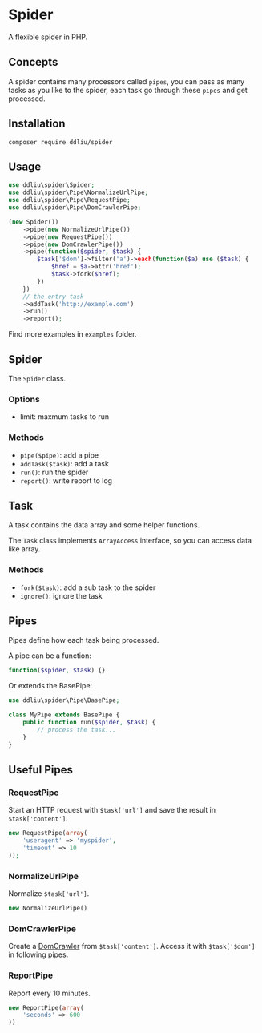 # Spider

A flexible spider in PHP.

## Concepts

A spider contains many processors called `pipes`, you can pass as many tasks as you like to the spider, each task go through these `pipes` and get processed.

## Installation

```
composer require ddliu/spider
```

## Usage

```php
use ddliu\spider\Spider;
use ddliu\spider\Pipe\NormalizeUrlPipe;
use ddliu\spider\Pipe\RequestPipe;
use ddliu\spider\Pipe\DomCrawlerPipe;

(new Spider())
    ->pipe(new NormalizeUrlPipe())
    ->pipe(new RequestPipe())
    ->pipe(new DomCrawlerPipe())
    ->pipe(function($spider, $task) {
        $task['$dom']->filter('a')->each(function($a) use ($task) {
            $href = $a->attr('href');
            $task->fork($href);
        })
    })
    // the entry task
    ->addTask('http://example.com')
    ->run()
    ->report();
```

Find more examples in `examples` folder.

## Spider

The `Spider` class.

### Options

- limit: maxmum tasks to run

### Methods

- `pipe($pipe)`: add a pipe
- `addTask($task)`: add a task
- `run()`: run the spider
- `report()`: write report to log

## Task

A task contains the data array and some helper functions.

The `Task` class implements `ArrayAccess` interface, so you can access data like array.

### Methods

- `fork($task)`: add a sub task to the spider
- `ignore()`: ignore the task


## Pipes

Pipes define how each task being processed.

A pipe can be a function:

```php
function($spider, $task) {}
```

Or extends the BasePipe:

```php
use ddliu\spider\Pipe\BasePipe;

class MyPipe extends BasePipe {
    public function run($spider, $task) {
        // process the task...
    }
}
```

## Useful Pipes

### RequestPipe

Start an HTTP request with `$task['url']` and save the result in `$task['content']`.

```php
new RequestPipe(array(
    'useragent' => 'myspider',
    'timeout' => 10
));
```

### NormalizeUrlPipe

Normalize `$task['url']`.

```php
new NormalizeUrlPipe()
```

### DomCrawlerPipe

Create a [DomCrawler](https://github.com/symfony/DomCrawler) from `$task['content']`. Access it with `$task['$dom']` in following pipes.

### ReportPipe

Report every 10 minutes.

```php
new ReportPipe(array(
    'seconds' => 600
))
```